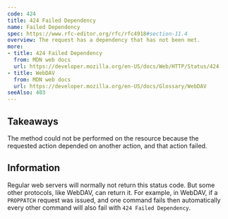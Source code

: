 ```yaml
---
code: 424
title: 424 Failed Dependency
name: Failed Dependency
spec: https://www.rfc-editor.org/rfc/rfc4918#section-11.4
overview: The request has a dependency that has not been met.
more:
- title: 424 Failed Dependency
  from: MDN web docs
  url: https://developer.mozilla.org/en-US/docs/Web/HTTP/Status/424
- title: WebDAV
  from: MDN web docs
  url: https://developer.mozilla.org/en-US/docs/Glossary/WebDAV
seeAlso: 403
---
```


## Takeaways

The method could not be performed on the resource because the requested action depended on another action, and that action failed.

## Information

Regular web servers will normally not return this status code. But some other protocols, like WebDAV, can return it. For example, in WebDAV, if a `PROPPATCH` request was issued, and one command fails then automatically every other command will also fail with `424 Failed Dependency`.
